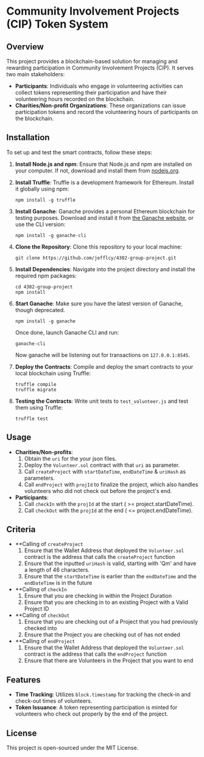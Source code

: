 # Community Involvement Projects (CIP) Token System

## Overview

This project provides a blockchain-based solution for managing and rewarding participation in Community Involvement Projects (CIP). It serves two main stakeholders:

- **Participants**: Individuals who engage in volunteering activities can collect tokens representing their participation and have their volunteering hours recorded on the blockchain.
- **Charities/Non-profit Organizations**: These organizations can issue participation tokens and record the volunteering hours of participants on the blockchain.

## Installation

To set up and test the smart contracts, follow these steps:

1. **Install Node.js and npm**:
   Ensure that Node.js and npm are installed on your computer. If not, download and install them from [nodejs.org](https://nodejs.org/).

2. **Install Truffle**:
   Truffle is a development framework for Ethereum. Install it globally using npm:

   ```
   npm install -g truffle
   ```

3. **Install Ganache**:
   Ganache provides a personal Ethereum blockchain for testing purposes. Download and install it from [the Ganache website](https://trufflesuite.com/ganache/), or use the CLI version:

   ```
   npm install -g ganache-cli
   ```

4. **Clone the Repository**:
   Clone this repository to your local machine:

   ```
   git clone https://github.com/jefflcy/4302-group-project.git
   ```

5. **Install Dependencies**:
   Navigate into the project directory and install the required npm packages:

   ```
   cd 4302-group-project
   npm install
   ```

6. **Start Ganache**:
   Make sure you have the latest version of Ganache, though deprecated.

   ```
   npm install -g ganache
   ```

   Once done, launch Ganache CLI and run:

   ```
   ganache-cli
   ```

   Now ganache will be listening out for transactions on `127.0.0.1:8545`.

7. **Deploy the Contracts**:
   Compile and deploy the smart contracts to your local blockchain using Truffle:

   ```
   truffle compile
   truffle migrate
   ```

8. **Testing the Contracts**:
   Write unit tests to `test_volunteer.js` and test them using Truffle:
   ```
   truffle test
   ```

## Usage

- **Charities/Non-profits**:
  1. Obtain the `uri` for the your json files.
  2. Deploy the `Volunteer.sol` contract with that `uri` as parameter.
  3. Call `createProject` with `startDateTime`, `endDateTime` & `uriHash` as parameters.
  4. Call `endProject` with `projId` to finalize the project, which also handles volunteers who did not check out before the project's end.
- **Participants**:
  1. Call `checkIn` with the `projId` at the start ( >= project.startDateTime).
  2. Call `checkOut` with the `projId` at the end ( <= project.endDateTime).

## Criteria

- **Calling of `createProject`
  1. Ensure that the Wallet Address that deployed the `Volunteer.sol` contract is the address that calls the `createProject` function
  2. Ensure that the inputted `uriHash` is valid, starting with 'Qm' and have a length of 46 characters.
  3. Ensure that the `startDateTime` is earlier than the `endDateTime` and the `endDateTime` is in the future
- **Calling of `checkIn`
  1. Ensure that you are checking in within the Project Duration
  2. Ensure that you are checking in to an existing Project with a Valid Project ID
- **Calling of `checkOut`
  1. Ensure that you are checking out of a Project that you had previously checked into
  2. Ensure that the Project you are checking out of has not ended
- **Calling of `endProject`
  1. Ensure that the Wallet Address that deployed the `Volunteer.sol` contract is the address that calls the `endProject` function
  2. Ensure that there are Volunteers in the Project that you want to end

## Features

- **Time Tracking**: Utilizes `block.timestamp` for tracking the check-in and check-out times of volunteers.
- **Token Issuance**: A token representing participation is minted for volunteers who check out properly by the end of the project.

## License

This project is open-sourced under the MIT License.
